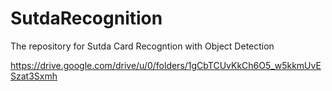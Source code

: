 # SutdaRecognition
The repository for Sutda Card Recogntion with Object Detection


https://drive.google.com/drive/u/0/folders/1gCbTCUvKkCh6O5_w5kkmUvESzat3Sxmh
